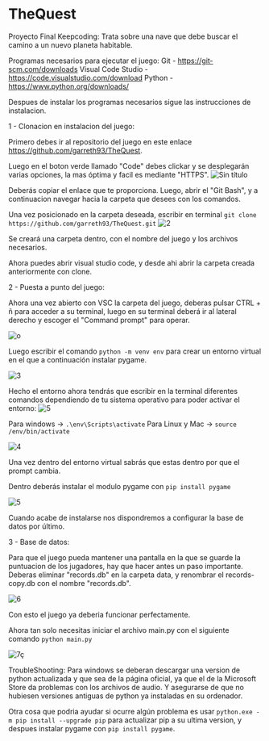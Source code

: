 # TheQuest
Proyecto Final Keepcoding: Trata sobre una nave que debe buscar el camino a un nuevo planeta habitable.

Programas necesarios para ejecutar el juego:
Git - https://git-scm.com/downloads
Visual Code Studio - https://code.visualstudio.com/download
Python - https://www.python.org/downloads/

Despues de instalar los programas necesarios sigue las instrucciones de instalacion.

1 - Clonacion en instalacion del juego:

   Primero debes ir al repositorio del juego en este enlace https://github.com/garreth93/TheQuest.

   Luego en el boton verde llamado "Code" debes clickar y se desplegarán varias opciones, la mas óptima y facil es mediante "HTTPS".
   ![Sin título](https://user-images.githubusercontent.com/74630180/190656539-39631eef-8cdd-435f-995b-1b2842892218.png)

   Deberás copiar el enlace que te proporciona. Luego, abrir el "Git Bash", y a continuacion navegar hacia la carpeta que desees con los comandos.

   Una vez posicionado en la carpeta deseada, escribir en terminal ```git clone https://github.com/garreth93/TheQuest.git```
   ![2](https://user-images.githubusercontent.com/74630180/190656778-b7bfbc61-e32a-4b62-b54a-a6d4cb824251.png)

   Se creará una carpeta dentro, con el nombre del juego y los archivos necesarios.

   Ahora puedes abrir visual studio code, y desde ahi abrir la carpeta creada anteriormente con clone.

2 - Puesta a punto del juego:
   
   Ahora una vez abierto con VSC la carpeta del juego, deberas pulsar  CTRL + ñ para acceder a su  terminal, luego en su terminal deberá ir al lateral derecho y          escoger el "Command prompt" para operar.
   
   ![o](https://user-images.githubusercontent.com/74630180/190917742-0849f45c-528f-4b2b-bc5a-90523c730cb3.png)   
   
   Luego escribir el comando ```python -m venv env``` para crear un entorno virtual en el que a continuación instalar pygame.
   
   ![3](https://user-images.githubusercontent.com/74630180/190656957-fe6ef1fd-5fba-4e0d-acd2-fbe7c1601f12.png)

   Hecho el entorno ahora tendrás que escribir en la terminal diferentes comandos dependiendo de tu sistema operativo para poder activar el entorno:
   ![5](https://user-images.githubusercontent.com/74630180/190657319-e670af92-9cbe-4cec-a5d6-511db8632cf5.png)

   Para windows -> ```.\env\Scripts\activate```
   Para Linux y Mac -> ```source /env/bin/activate```
   
   ![4](https://user-images.githubusercontent.com/74630180/190657136-10fe3baa-a317-4d46-a916-8c7b362ade81.png)

   Una vez dentro del entorno virtual sabrás que estas dentro por que el prompt cambia. 

   Dentro deberás instalar el modulo pygame con ```pip install pygame```
   
   ![5](https://user-images.githubusercontent.com/74630180/190657347-f7816b96-d597-4b4a-80fa-bd84c91e4e7b.png)

   Cuando acabe de instalarse nos dispondremos a configurar la base de datos por último.

3 - Base de datos:

   Para que el juego pueda mantener una pantalla en la que se guarde la puntuacion de los jugadores, hay que hacer antes un paso importante. Deberas eliminar           "records.db" en la carpeta data, y renombrar el records-copy.db con el nombre "records.db".
   
   ![6](https://user-images.githubusercontent.com/74630180/190657405-ab4dd527-e3a1-4d04-a541-7c55657528d6.png)

Con esto el juego ya deberia funcionar perfectamente.

Ahora tan solo necesitas iniciar el archivo main.py con el siguiente comando ```python main.py```

![7ç](https://user-images.githubusercontent.com/74630180/190916219-d968e48c-c1e2-4b04-8faf-32ed71f09bec.png)


TroubleShooting:
Para windows se deberan descargar una version de python actualizada y que sea de la página oficial, ya que el de la Microsoft Store da problemas con los archivos de audio. Y asegurarse de que no hubiesen versiones antiguas de python ya instaladas en su ordenador.

Otra cosa que podria ayudar si ocurre algún problema es usar ```python.exe -m pip install --upgrade pip``` para actualizar pip a su ultima version, y despues instalar pygame con ```pip install pygame```.
